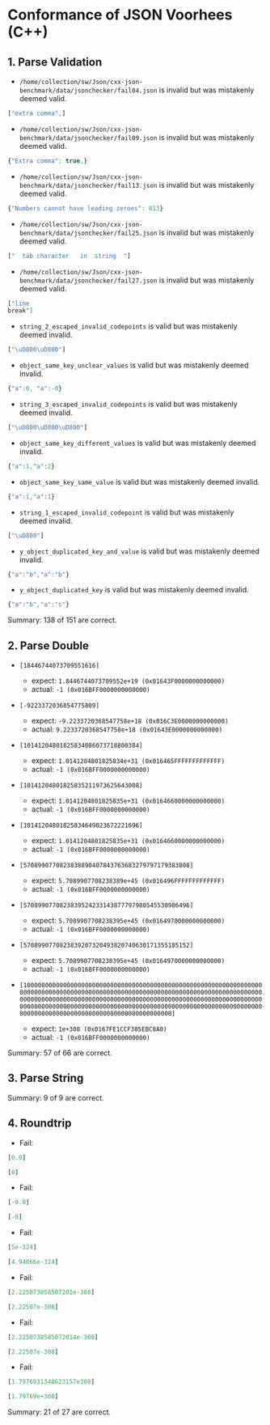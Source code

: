 # Conformance of JSON Voorhees (C++)

## 1. Parse Validation

* `/home/collection/sw/Json/cxx-json-benchmark/data/jsonchecker/fail04.json` is invalid but was mistakenly deemed valid.
~~~js
["extra comma",]
~~~

* `/home/collection/sw/Json/cxx-json-benchmark/data/jsonchecker/fail09.json` is invalid but was mistakenly deemed valid.
~~~js
{"Extra comma": true,}
~~~

* `/home/collection/sw/Json/cxx-json-benchmark/data/jsonchecker/fail13.json` is invalid but was mistakenly deemed valid.
~~~js
{"Numbers cannot have leading zeroes": 013}
~~~

* `/home/collection/sw/Json/cxx-json-benchmark/data/jsonchecker/fail25.json` is invalid but was mistakenly deemed valid.
~~~js
["	tab	character	in	string	"]
~~~

* `/home/collection/sw/Json/cxx-json-benchmark/data/jsonchecker/fail27.json` is invalid but was mistakenly deemed valid.
~~~js
["line
break"]
~~~

* `string_2_escaped_invalid_codepoints` is valid but was mistakenly deemed invalid.
~~~js
["\uD800\uD800"]
~~~

* `object_same_key_unclear_values` is valid but was mistakenly deemed invalid.
~~~js
{"a":0, "a":-0}

~~~

* `string_3_escaped_invalid_codepoints` is valid but was mistakenly deemed invalid.
~~~js
["\uD800\uD800\uD800"]
~~~

* `object_same_key_different_values` is valid but was mistakenly deemed invalid.
~~~js
{"a":1,"a":2}
~~~

* `object_same_key_same_value` is valid but was mistakenly deemed invalid.
~~~js
{"a":1,"a":1}
~~~

* `string_1_escaped_invalid_codepoint` is valid but was mistakenly deemed invalid.
~~~js
["\uD800"]
~~~

* `y_object_duplicated_key_and_value` is valid but was mistakenly deemed invalid.
~~~js
{"a":"b","a":"b"}
~~~

* `y_object_duplicated_key` is valid but was mistakenly deemed invalid.
~~~js
{"a":"b","a":"c"}
~~~


Summary: 138 of 151 are correct.

## 2. Parse Double

* `[18446744073709551616]`
  * expect: `1.8446744073709552e+19 (0x01643F0000000000000)`
  * actual: `-1 (0x016BFF0000000000000)`

* `[-9223372036854775809]`
  * expect: `-9.2233720368547758e+18 (0x016C3E0000000000000)`
  * actual: `9.2233720368547758e+18 (0x01643E0000000000000)`

* `[10141204801825834086073718800384]`
  * expect: `1.0141204801825834e+31 (0x016465FFFFFFFFFFFFF)`
  * actual: `-1 (0x016BFF0000000000000)`

* `[10141204801825835211973625643008]`
  * expect: `1.0141204801825835e+31 (0x0164660000000000000)`
  * actual: `-1 (0x016BFF0000000000000)`

* `[10141204801825834649023672221696]`
  * expect: `1.0141204801825835e+31 (0x0164660000000000000)`
  * actual: `-1 (0x016BFF0000000000000)`

* `[5708990770823838890407843763683279797179383808]`
  * expect: `5.7089907708238389e+45 (0x016496FFFFFFFFFFFFF)`
  * actual: `-1 (0x016BFF0000000000000)`

* `[5708990770823839524233143877797980545530986496]`
  * expect: `5.7089907708238395e+45 (0x0164970000000000000)`
  * actual: `-1 (0x016BFF0000000000000)`

* `[5708990770823839207320493820740630171355185152]`
  * expect: `5.7089907708238395e+45 (0x0164970000000000000)`
  * actual: `-1 (0x016BFF0000000000000)`

* `[100000000000000000000000000000000000000000000000000000000000000000000000000000000000000000000000000000000000000000000000000000000000000000000000000000000000000000000000000000000000000000000000000000000000000000000000000000000000000000000000000000000000000000000000000000000000000000000000000000000000000000000]`
  * expect: `1e+308 (0x0167FE1CCF385EBC8A0)`
  * actual: `-1 (0x016BFF0000000000000)`


Summary: 57 of 66 are correct.

## 3. Parse String


Summary: 9 of 9 are correct.

## 4. Roundtrip

* Fail:
~~~js
[0.0]
~~~

~~~js
[0]
~~~

* Fail:
~~~js
[-0.0]
~~~

~~~js
[-0]
~~~

* Fail:
~~~js
[5e-324]
~~~

~~~js
[4.94066e-324]
~~~

* Fail:
~~~js
[2.225073858507201e-308]
~~~

~~~js
[2.22507e-308]
~~~

* Fail:
~~~js
[2.2250738585072014e-308]
~~~

~~~js
[2.22507e-308]
~~~

* Fail:
~~~js
[1.7976931348623157e308]
~~~

~~~js
[1.79769e+308]
~~~


Summary: 21 of 27 are correct.


